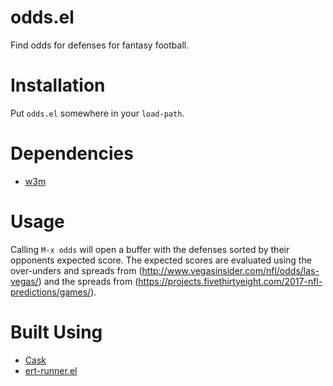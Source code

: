 # odds.el

Find odds for defenses for fantasy football.

# Installation

Put `odds.el` somewhere in your `load-path`.

# Dependencies

* [w3m](https://github.com/ecbrown/emacs-w3m)

# Usage

Calling `M-x odds` will open a buffer with the defenses sorted by
their opponents expected score. The expected scores are evaluated
using the over-unders and spreads from
(http://www.vegasinsider.com/nfl/odds/las-vegas/) and the spreads from
(https://projects.fivethirtyeight.com/2017-nfl-predictions/games/).

# Built Using
* [Cask](https://cask.readthedocs.io/en/latest/)
* [ert-runner.el](https://github.com/rejeep/ert-runner.el)
